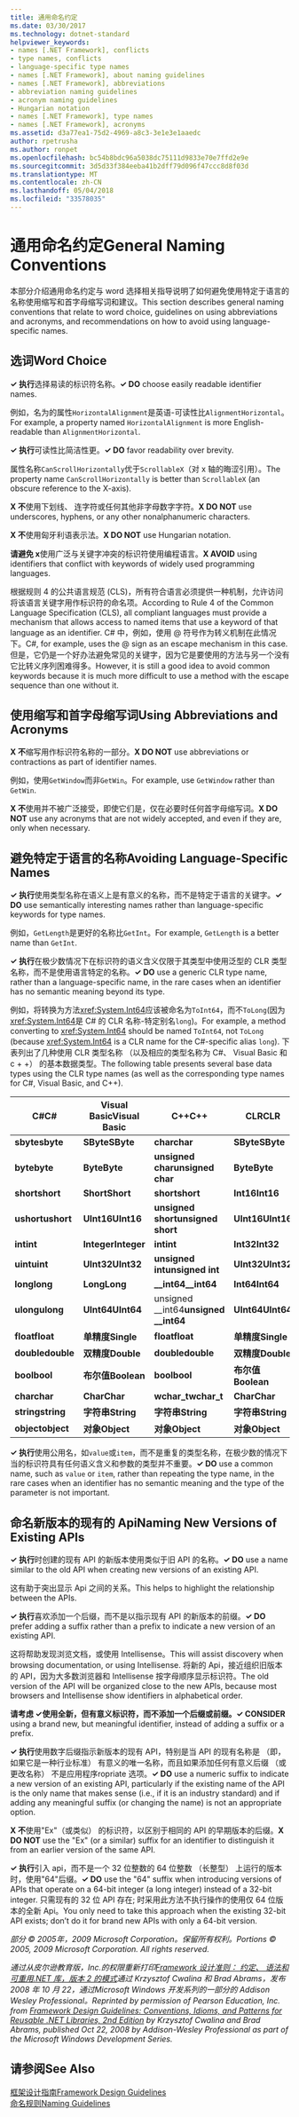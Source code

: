 ```yaml
---
title: 通用命名约定
ms.date: 03/30/2017
ms.technology: dotnet-standard
helpviewer_keywords:
- names [.NET Framework], conflicts
- type names, conflicts
- language-specific type names
- names [.NET Framework], about naming guidelines
- names [.NET Framework], abbreviations
- abbreviation naming guidelines
- acronym naming guidelines
- Hungarian notation
- names [.NET Framework], type names
- names [.NET Framework], acronyms
ms.assetid: d3a77ea1-75d2-4969-a8c3-3e1e3e1aaedc
author: rpetrusha
ms.author: ronpet
ms.openlocfilehash: bc54b8bdc96a5038dc75111d9833e70e7ffd2e9e
ms.sourcegitcommit: 3d5d33f384eeba41b2dff79d096f47ccc8d8f03d
ms.translationtype: MT
ms.contentlocale: zh-CN
ms.lasthandoff: 05/04/2018
ms.locfileid: "33578035"
---
```

# <a name="general-naming-conventions"></a><span data-ttu-id="00c58-102">通用命名约定</span><span class="sxs-lookup"><span data-stu-id="00c58-102">General Naming Conventions</span></span>
<span data-ttu-id="00c58-103">本部分介绍通用命名约定与 word 选择相关指导说明了如何避免使用特定于语言的名称使用缩写和首字母缩写词和建议。</span><span class="sxs-lookup"><span data-stu-id="00c58-103">This section describes general naming conventions that relate to word choice, guidelines on using abbreviations and acronyms, and recommendations on how to avoid using language-specific names.</span></span>  
  
## <a name="word-choice"></a><span data-ttu-id="00c58-104">选词</span><span class="sxs-lookup"><span data-stu-id="00c58-104">Word Choice</span></span>  
 <span data-ttu-id="00c58-105">**✓ 执行**选择易读的标识符名称。</span><span class="sxs-lookup"><span data-stu-id="00c58-105">**✓ DO** choose easily readable identifier names.</span></span>  
  
 <span data-ttu-id="00c58-106">例如，名为的属性`HorizontalAlignment`是英语-可读性比`AlignmentHorizontal`。</span><span class="sxs-lookup"><span data-stu-id="00c58-106">For example, a property named `HorizontalAlignment` is more English-readable than `AlignmentHorizontal`.</span></span>  
  
 <span data-ttu-id="00c58-107">**✓ 执行**可读性比简洁性更。</span><span class="sxs-lookup"><span data-stu-id="00c58-107">**✓ DO** favor readability over brevity.</span></span>  
  
 <span data-ttu-id="00c58-108">属性名称`CanScrollHorizontally`优于`ScrollableX`（对 x 轴的晦涩引用）。</span><span class="sxs-lookup"><span data-stu-id="00c58-108">The property name `CanScrollHorizontally` is better than `ScrollableX` (an obscure reference to the X-axis).</span></span>  
  
 <span data-ttu-id="00c58-109">**X 不**使用下划线、 连字符或任何其他非字母数字字符。</span><span class="sxs-lookup"><span data-stu-id="00c58-109">**X DO NOT** use underscores, hyphens, or any other nonalphanumeric characters.</span></span>  
  
 <span data-ttu-id="00c58-110">**X 不**使用匈牙利语表示法。</span><span class="sxs-lookup"><span data-stu-id="00c58-110">**X DO NOT** use Hungarian notation.</span></span>  
  
 <span data-ttu-id="00c58-111">**请避免 x**使用广泛与关键字冲突的标识符使用编程语言。</span><span class="sxs-lookup"><span data-stu-id="00c58-111">**X AVOID** using identifiers that conflict with keywords of widely used programming languages.</span></span>  
  
 <span data-ttu-id="00c58-112">根据规则 4 的公共语言规范 (CLS)，所有符合语言必须提供一种机制，允许访问将该语言关键字用作标识符的命名项。</span><span class="sxs-lookup"><span data-stu-id="00c58-112">According to Rule 4 of the Common Language Specification (CLS), all compliant languages must provide a mechanism that allows access to named items that use a keyword of that language as an identifier.</span></span> <span data-ttu-id="00c58-113">C# 中，例如，使用 @ 符号作为转义机制在此情况下。</span><span class="sxs-lookup"><span data-stu-id="00c58-113">C#, for example, uses the @ sign as an escape mechanism in this case.</span></span> <span data-ttu-id="00c58-114">但是，它仍是一个好办法避免常见的关键字，因为它是要使用的方法与另一个没有它比转义序列困难得多。</span><span class="sxs-lookup"><span data-stu-id="00c58-114">However, it is still a good idea to avoid common keywords because it is much more difficult to use a method with the escape sequence than one without it.</span></span>  
  
## <a name="using-abbreviations-and-acronyms"></a><span data-ttu-id="00c58-115">使用缩写和首字母缩写词</span><span class="sxs-lookup"><span data-stu-id="00c58-115">Using Abbreviations and Acronyms</span></span>  
 <span data-ttu-id="00c58-116">**X 不**缩写用作标识符名称的一部分。</span><span class="sxs-lookup"><span data-stu-id="00c58-116">**X DO NOT** use abbreviations or contractions as part of identifier names.</span></span>  
  
 <span data-ttu-id="00c58-117">例如，使用`GetWindow`而非`GetWin`。</span><span class="sxs-lookup"><span data-stu-id="00c58-117">For example, use `GetWindow` rather than `GetWin`.</span></span>  
  
 <span data-ttu-id="00c58-118">**X 不**使用并不被广泛接受，即使它们是，仅在必要时任何首字母缩写词。</span><span class="sxs-lookup"><span data-stu-id="00c58-118">**X DO NOT** use any acronyms that are not widely accepted, and even if they are, only when necessary.</span></span>  
  
## <a name="avoiding-language-specific-names"></a><span data-ttu-id="00c58-119">避免特定于语言的名称</span><span class="sxs-lookup"><span data-stu-id="00c58-119">Avoiding Language-Specific Names</span></span>  
 <span data-ttu-id="00c58-120">**✓ 执行**使用类型名称在语义上是有意义的名称，而不是特定于语言的关键字。</span><span class="sxs-lookup"><span data-stu-id="00c58-120">**✓ DO** use semantically interesting names rather than language-specific keywords for type names.</span></span>  
  
 <span data-ttu-id="00c58-121">例如，`GetLength`是更好的名称比`GetInt`。</span><span class="sxs-lookup"><span data-stu-id="00c58-121">For example, `GetLength` is a better name than `GetInt`.</span></span>  
  
 <span data-ttu-id="00c58-122">**✓ 执行**在极少数情况下在标识符的语义含义仅限于其类型中使用泛型的 CLR 类型名称，而不是使用语言特定的名称。</span><span class="sxs-lookup"><span data-stu-id="00c58-122">**✓ DO** use a generic CLR type name, rather than a language-specific name, in the rare cases when an identifier has no semantic meaning beyond its type.</span></span>  
  
 <span data-ttu-id="00c58-123">例如，将转换为方法<xref:System.Int64>应该被命名为`ToInt64`，而不`ToLong`(因为<xref:System.Int64>是 C# 的 CLR 名称-特定别名`long`)。</span><span class="sxs-lookup"><span data-stu-id="00c58-123">For example, a method converting to <xref:System.Int64> should be named `ToInt64`, not `ToLong` (because <xref:System.Int64> is a CLR name for the C#-specific alias `long`).</span></span> <span data-ttu-id="00c58-124">下表列出了几种使用 CLR 类型名称 （以及相应的类型名称为 C#、 Visual Basic 和 c + +） 的基本数据类型。</span><span class="sxs-lookup"><span data-stu-id="00c58-124">The following table presents several base data types using the CLR type names (as well as the corresponding type names for C#, Visual Basic, and C++).</span></span>  
  
|<span data-ttu-id="00c58-125">C#</span><span class="sxs-lookup"><span data-stu-id="00c58-125">C#</span></span>|<span data-ttu-id="00c58-126">Visual Basic</span><span class="sxs-lookup"><span data-stu-id="00c58-126">Visual Basic</span></span>|<span data-ttu-id="00c58-127">C++</span><span class="sxs-lookup"><span data-stu-id="00c58-127">C++</span></span>|<span data-ttu-id="00c58-128">CLR</span><span class="sxs-lookup"><span data-stu-id="00c58-128">CLR</span></span>|  
|---------|------------------|-----------|---------|  
|<span data-ttu-id="00c58-129">**sbyte**</span><span class="sxs-lookup"><span data-stu-id="00c58-129">**sbyte**</span></span>|<span data-ttu-id="00c58-130">**SByte**</span><span class="sxs-lookup"><span data-stu-id="00c58-130">**SByte**</span></span>|<span data-ttu-id="00c58-131">**char**</span><span class="sxs-lookup"><span data-stu-id="00c58-131">**char**</span></span>|<span data-ttu-id="00c58-132">**SByte**</span><span class="sxs-lookup"><span data-stu-id="00c58-132">**SByte**</span></span>|  
|<span data-ttu-id="00c58-133">**byte**</span><span class="sxs-lookup"><span data-stu-id="00c58-133">**byte**</span></span>|<span data-ttu-id="00c58-134">**Byte**</span><span class="sxs-lookup"><span data-stu-id="00c58-134">**Byte**</span></span>|<span data-ttu-id="00c58-135">**unsigned char**</span><span class="sxs-lookup"><span data-stu-id="00c58-135">**unsigned char**</span></span>|<span data-ttu-id="00c58-136">**Byte**</span><span class="sxs-lookup"><span data-stu-id="00c58-136">**Byte**</span></span>|  
|<span data-ttu-id="00c58-137">**short**</span><span class="sxs-lookup"><span data-stu-id="00c58-137">**short**</span></span>|<span data-ttu-id="00c58-138">**Short**</span><span class="sxs-lookup"><span data-stu-id="00c58-138">**Short**</span></span>|<span data-ttu-id="00c58-139">**short**</span><span class="sxs-lookup"><span data-stu-id="00c58-139">**short**</span></span>|<span data-ttu-id="00c58-140">**Int16**</span><span class="sxs-lookup"><span data-stu-id="00c58-140">**Int16**</span></span>|  
|<span data-ttu-id="00c58-141">**ushort**</span><span class="sxs-lookup"><span data-stu-id="00c58-141">**ushort**</span></span>|<span data-ttu-id="00c58-142">**UInt16**</span><span class="sxs-lookup"><span data-stu-id="00c58-142">**UInt16**</span></span>|<span data-ttu-id="00c58-143">**unsigned short**</span><span class="sxs-lookup"><span data-stu-id="00c58-143">**unsigned short**</span></span>|<span data-ttu-id="00c58-144">**UInt16**</span><span class="sxs-lookup"><span data-stu-id="00c58-144">**UInt16**</span></span>|  
|<span data-ttu-id="00c58-145">**int**</span><span class="sxs-lookup"><span data-stu-id="00c58-145">**int**</span></span>|<span data-ttu-id="00c58-146">**Integer**</span><span class="sxs-lookup"><span data-stu-id="00c58-146">**Integer**</span></span>|<span data-ttu-id="00c58-147">**int**</span><span class="sxs-lookup"><span data-stu-id="00c58-147">**int**</span></span>|<span data-ttu-id="00c58-148">**Int32**</span><span class="sxs-lookup"><span data-stu-id="00c58-148">**Int32**</span></span>|  
|<span data-ttu-id="00c58-149">**uint**</span><span class="sxs-lookup"><span data-stu-id="00c58-149">**uint**</span></span>|<span data-ttu-id="00c58-150">**UInt32**</span><span class="sxs-lookup"><span data-stu-id="00c58-150">**UInt32**</span></span>|<span data-ttu-id="00c58-151">**unsigned int**</span><span class="sxs-lookup"><span data-stu-id="00c58-151">**unsigned int**</span></span>|<span data-ttu-id="00c58-152">**UInt32**</span><span class="sxs-lookup"><span data-stu-id="00c58-152">**UInt32**</span></span>|  
|<span data-ttu-id="00c58-153">**long**</span><span class="sxs-lookup"><span data-stu-id="00c58-153">**long**</span></span>|<span data-ttu-id="00c58-154">**Long**</span><span class="sxs-lookup"><span data-stu-id="00c58-154">**Long**</span></span>|<span data-ttu-id="00c58-155">**__int64**</span><span class="sxs-lookup"><span data-stu-id="00c58-155">**__int64**</span></span>|<span data-ttu-id="00c58-156">**Int64**</span><span class="sxs-lookup"><span data-stu-id="00c58-156">**Int64**</span></span>|  
|<span data-ttu-id="00c58-157">**ulong**</span><span class="sxs-lookup"><span data-stu-id="00c58-157">**ulong**</span></span>|<span data-ttu-id="00c58-158">**UInt64**</span><span class="sxs-lookup"><span data-stu-id="00c58-158">**UInt64**</span></span>|<span data-ttu-id="00c58-159">unsigned __int64</span><span class="sxs-lookup"><span data-stu-id="00c58-159">**unsigned __int64**</span></span>|<span data-ttu-id="00c58-160">**UInt64**</span><span class="sxs-lookup"><span data-stu-id="00c58-160">**UInt64**</span></span>|  
|<span data-ttu-id="00c58-161">**float**</span><span class="sxs-lookup"><span data-stu-id="00c58-161">**float**</span></span>|<span data-ttu-id="00c58-162">**单精度**</span><span class="sxs-lookup"><span data-stu-id="00c58-162">**Single**</span></span>|<span data-ttu-id="00c58-163">**float**</span><span class="sxs-lookup"><span data-stu-id="00c58-163">**float**</span></span>|<span data-ttu-id="00c58-164">**单精度**</span><span class="sxs-lookup"><span data-stu-id="00c58-164">**Single**</span></span>|  
|<span data-ttu-id="00c58-165">**double**</span><span class="sxs-lookup"><span data-stu-id="00c58-165">**double**</span></span>|<span data-ttu-id="00c58-166">**双精度**</span><span class="sxs-lookup"><span data-stu-id="00c58-166">**Double**</span></span>|<span data-ttu-id="00c58-167">**double**</span><span class="sxs-lookup"><span data-stu-id="00c58-167">**double**</span></span>|<span data-ttu-id="00c58-168">**双精度**</span><span class="sxs-lookup"><span data-stu-id="00c58-168">**Double**</span></span>|  
|<span data-ttu-id="00c58-169">**bool**</span><span class="sxs-lookup"><span data-stu-id="00c58-169">**bool**</span></span>|<span data-ttu-id="00c58-170">**布尔值**</span><span class="sxs-lookup"><span data-stu-id="00c58-170">**Boolean**</span></span>|<span data-ttu-id="00c58-171">**bool**</span><span class="sxs-lookup"><span data-stu-id="00c58-171">**bool**</span></span>|<span data-ttu-id="00c58-172">**布尔值**</span><span class="sxs-lookup"><span data-stu-id="00c58-172">**Boolean**</span></span>|  
|<span data-ttu-id="00c58-173">**char**</span><span class="sxs-lookup"><span data-stu-id="00c58-173">**char**</span></span>|<span data-ttu-id="00c58-174">**Char**</span><span class="sxs-lookup"><span data-stu-id="00c58-174">**Char**</span></span>|<span data-ttu-id="00c58-175">**wchar_t**</span><span class="sxs-lookup"><span data-stu-id="00c58-175">**wchar_t**</span></span>|<span data-ttu-id="00c58-176">**Char**</span><span class="sxs-lookup"><span data-stu-id="00c58-176">**Char**</span></span>|  
|<span data-ttu-id="00c58-177">**string**</span><span class="sxs-lookup"><span data-stu-id="00c58-177">**string**</span></span>|<span data-ttu-id="00c58-178">**字符串**</span><span class="sxs-lookup"><span data-stu-id="00c58-178">**String**</span></span>|<span data-ttu-id="00c58-179">**字符串**</span><span class="sxs-lookup"><span data-stu-id="00c58-179">**String**</span></span>|<span data-ttu-id="00c58-180">**字符串**</span><span class="sxs-lookup"><span data-stu-id="00c58-180">**String**</span></span>|  
|<span data-ttu-id="00c58-181">**object**</span><span class="sxs-lookup"><span data-stu-id="00c58-181">**object**</span></span>|<span data-ttu-id="00c58-182">**对象**</span><span class="sxs-lookup"><span data-stu-id="00c58-182">**Object**</span></span>|<span data-ttu-id="00c58-183">**对象**</span><span class="sxs-lookup"><span data-stu-id="00c58-183">**Object**</span></span>|<span data-ttu-id="00c58-184">**对象**</span><span class="sxs-lookup"><span data-stu-id="00c58-184">**Object**</span></span>|  
  
 <span data-ttu-id="00c58-185">**✓ 执行**使用公用名，如`value`或`item`，而不是重复的类型名称，在极少数的情况下当的标识符具有任何语义含义和参数的类型并不重要。</span><span class="sxs-lookup"><span data-stu-id="00c58-185">**✓ DO**  use a common name, such as `value` or `item`, rather than repeating the type name, in the rare cases when an identifier has no semantic meaning and the type of the parameter is not important.</span></span>  
  
## <a name="naming-new-versions-of-existing-apis"></a><span data-ttu-id="00c58-186">命名新版本的现有的 Api</span><span class="sxs-lookup"><span data-stu-id="00c58-186">Naming New Versions of Existing APIs</span></span>  
 <span data-ttu-id="00c58-187">**✓ 执行**时创建的现有 API 的新版本使用类似于旧 API 的名称。</span><span class="sxs-lookup"><span data-stu-id="00c58-187">**✓ DO** use a name similar to the old API when creating new versions of an existing API.</span></span>  
  
 <span data-ttu-id="00c58-188">这有助于突出显示 Api 之间的关系。</span><span class="sxs-lookup"><span data-stu-id="00c58-188">This helps to highlight the relationship between the APIs.</span></span>  
  
 <span data-ttu-id="00c58-189">**✓ 执行**喜欢添加一个后缀，而不是以指示现有 API 的新版本的前缀。</span><span class="sxs-lookup"><span data-stu-id="00c58-189">**✓ DO** prefer adding a suffix rather than a prefix to indicate a new version of an existing API.</span></span>  
  
 <span data-ttu-id="00c58-190">这将帮助发现浏览文档，或使用 Intellisense。</span><span class="sxs-lookup"><span data-stu-id="00c58-190">This will assist discovery when browsing documentation, or using Intellisense.</span></span> <span data-ttu-id="00c58-191">将新的 Api，接近组织旧版本的 API，因为大多数浏览器和 Intellisense 按字母顺序显示标识符。</span><span class="sxs-lookup"><span data-stu-id="00c58-191">The old version of the API will be organized close to the new APIs, because most browsers and Intellisense show identifiers in alphabetical order.</span></span>  
  
 <span data-ttu-id="00c58-192">**请考虑 ✓**使用全新，但有意义标识符，而不添加一个后缀或前缀。</span><span class="sxs-lookup"><span data-stu-id="00c58-192">**✓ CONSIDER** using a brand new, but meaningful identifier, instead of adding a suffix or a prefix.</span></span>  
  
 <span data-ttu-id="00c58-193">**✓ 执行**使用数字后缀指示新版本的现有 API，特别是当 API 的现有名称是 （即，如果它是一种行业标准） 有意义的唯一名称，而且如果添加任何有意义后缀 （或更改名称） 不是应用程序ropriate 选项。</span><span class="sxs-lookup"><span data-stu-id="00c58-193">**✓ DO** use a numeric suffix to indicate a new version of an existing API, particularly if the existing name of the API is the only name that makes sense (i.e., if it is an industry standard) and if adding any meaningful suffix (or changing the name) is not an appropriate option.</span></span>  
  
 <span data-ttu-id="00c58-194">**X 不**使用"Ex"（或类似） 的标识符，以区别于相同的 API 的早期版本的后缀。</span><span class="sxs-lookup"><span data-stu-id="00c58-194">**X DO NOT** use the "Ex" (or a similar) suffix for an identifier to distinguish it from an earlier version of the same API.</span></span>  
  
 <span data-ttu-id="00c58-195">**✓ 执行**引入 api，而不是一个 32 位整数的 64 位整数 （长整型） 上运行的版本时，使用"64"后缀。</span><span class="sxs-lookup"><span data-stu-id="00c58-195">**✓ DO** use the "64" suffix when introducing versions of APIs that operate on a 64-bit integer (a long integer) instead of a 32-bit integer.</span></span> <span data-ttu-id="00c58-196">只需现有的 32 位 API 存在; 时采用此方法不执行操作的使用仅 64 位版本的全新 Api。</span><span class="sxs-lookup"><span data-stu-id="00c58-196">You only need to take this approach when the existing 32-bit API exists; don’t do it for brand new APIs with only a 64-bit version.</span></span>  
  
 <span data-ttu-id="00c58-197">*部分 © 2005年，2009 Microsoft Corporation。保留所有权利。*</span><span class="sxs-lookup"><span data-stu-id="00c58-197">*Portions © 2005, 2009 Microsoft Corporation. All rights reserved.*</span></span>  
  
 <span data-ttu-id="00c58-198">*通过从皮尔逊教育版，Inc.的权限重新打印[Framework 设计准则： 约定、 语法和可重用.NET 库，版本 2 的模式](https://www.informit.com/store/framework-design-guidelines-conventions-idioms-and-9780321545619)通过 Krzysztof Cwalina 和 Brad Abrams，发布 2008 年 10 月 22，通过Microsoft Windows 开发系列的一部分的 Addison Wesley Professional。*</span><span class="sxs-lookup"><span data-stu-id="00c58-198">*Reprinted by permission of Pearson Education, Inc. from [Framework Design Guidelines: Conventions, Idioms, and Patterns for Reusable .NET Libraries, 2nd Edition](https://www.informit.com/store/framework-design-guidelines-conventions-idioms-and-9780321545619) by Krzysztof Cwalina and Brad Abrams, published Oct 22, 2008 by Addison-Wesley Professional as part of the Microsoft Windows Development Series.*</span></span>  
  
## <a name="see-also"></a><span data-ttu-id="00c58-199">请参阅</span><span class="sxs-lookup"><span data-stu-id="00c58-199">See Also</span></span>  
 [<span data-ttu-id="00c58-200">框架设计指南</span><span class="sxs-lookup"><span data-stu-id="00c58-200">Framework Design Guidelines</span></span>](../../../docs/standard/design-guidelines/index.md)  
 [<span data-ttu-id="00c58-201">命名规则</span><span class="sxs-lookup"><span data-stu-id="00c58-201">Naming Guidelines</span></span>](../../../docs/standard/design-guidelines/naming-guidelines.md)
